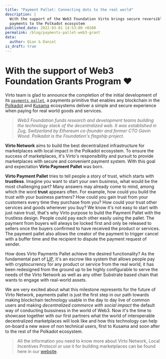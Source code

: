 ```yaml
---
title: "Payment Pallet: Connecting dots to the real world"
description: |
  With the support of the Web3 Foundation Virto brings secure reversible
  payments to the Polkadot ecosystem
published_date: 2022-03-01 14:53:00 +0100
permalink: /blog/payments-pallet-web3-grant
data:
  author: Qian & Daniel
is_draft: true
---
```


[pallet]: https://github.com/virto-network/open-runtime-module-library/tree/payments-pallet/payments
[polkadot]: https://polkadot.network/about
[kusama]: https://kusama.network
[lip]: https://virto.network/docs/whitepaper.html

# With the support of Web3 Foundation Grants Program ❤️ 

Virto team is glad to announce the completion of the initial development of its
[`payments pallet`][pallet], a payments primitive that enables any blockchain
in the [Polkadot][polkadot] and [Kusama][kusama] ecosystems deliver a simple
and secure experience when paying for real world goods and services.

>*Web3 Foundation funds research and development teams building the technology
>stack of the decentralized web. It was established in Zug, Switzerland by
>Ethereum co-founder and former CTO Gavin Wood. Polkadot is the Foundation's
>flagship project.*

**Virto Network** aims to build the best decentralized infrastructure for
marketplaces with local impact in the Polkadot ecosystem. To ensure the success
of marketplaces, it's Virto's responsibility and pursuit to provide
marketplaces with secure and convenient payment system. With this goal and
expectation **Virto Payment Pallet** was born. 

**Virto Payment Pallet** tries to tell people a story of trust, which starts
with **trustless**. Imagine you want to start your own business, what would be
the most challenging part? Many answers may already come to mind, among which
the word **trust** appears often. For example, how could you build the trust
with your business partners? How could you gain trust from your customers every
time they purchase from you? How could your trust other services and goods
whenever you buy? We know it's not easy to start with just naive trust, that's
why Virto purpose to build the Payment Pallet with the trustless design. People
could pay each other easily using the pallet. The payment from buyers will
always be locked first and only be released to sellers once the buyers
confirmed to have received the product or services. The payment pallet also
allows the creator of the payment to trigger cancel with a buffer time and the
recipient to dispute the payment request of sender.   

How does Virto Payments Pallet achieve the desired functionality? As the
fundamental part of [LIP][lip], it's an escrow like system that allows people
pay with cryptocurrency for any product or service from the real world, it has
been redesigned from the ground up to be highly configurable to serve the needs
of the Virto Network as well as any other Substrate based chain that wants to
engage with real-world assets.

We are very excited about what this milestone represents for the future of
Virto Network, payments pallet is just the first step in our path towards
making blockchain technology usable in the day to day live of common users and
making _decentralized commerce with social impact_ the default way of conducting
buissiness in the world of Web3. 
Now it's the time to showcase together with our first partners what the world
of interoperable decentralized marketplaces will look like and how this
technology can help on-board a new wave of non technical users, first to Kusama
and soon after to the rest of the Polkadot ecosystem.

> All the information you need to know more about Virto Network, Local
> Incentives Protocol or use it for building marketplaces can be found here in
> our [website](https://virto.network/).




 
